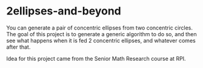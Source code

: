 # 2ellipses-and-beyond

You can generate a pair of concentric ellipses from two concentric circles.
The goal of this project is to generate a generic algorithm to do so, and then see what happens when it is fed 2 concentric ellipses, and whatever comes after that.


Idea for this project came from the Senior Math Research course at RPI. 
